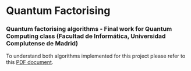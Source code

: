 # Quantum Factorising
### Quantum factorising algorithms - Final work for Quantum Computing class (Facultad de Informática, Universidad Complutense de Madrid) 
To understand both algorithms implemented for this project please refer to this [PDF document](QuantumFactorising.pdf).

